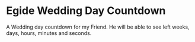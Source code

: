 # Egide Wedding Day Countdown
A Wedding day countdown for my Friend.
He will be able to see left weeks, days, hours, minutes and seconds.
